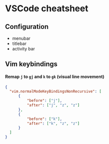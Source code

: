 # VSCode cheatsheet

## Configuration

- menubar
- titlebar
- activity bar


## Vim keybindings

#### Remap `j` to `gj` and `k` to `gk` (visual line movement)

```json
{
  "vim.normalModeKeyBindingsNonRecursive": [
      {
          "before": ["j"],
          "after": ["j", "z", "z"]
      },
      {
          "before": ["k"],
          "after": ["k", "z", "z"]
      }
  ]
}
```
